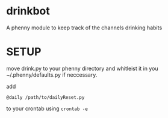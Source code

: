 drinkbot
========

A phenny module to keep track of the channels drinking habits

SETUP
=======

move drink.py to your phenny directory and whitleist it in you ~/.phenny/defaults.py if neccessary.

add

`@daily /path/to/dailyReset.py`

to your crontab using `crontab -e`
